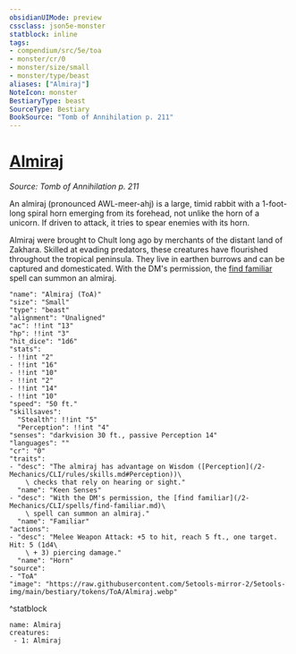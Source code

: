 ```yaml
---
obsidianUIMode: preview
cssclass: json5e-monster
statblock: inline
tags:
- compendium/src/5e/toa
- monster/cr/0
- monster/size/small
- monster/type/beast
aliases: ["Almiraj"]
NoteIcon: monster
BestiaryType: beast
SourceType: Bestiary
BookSource: "Tomb of Annihilation p. 211"
---
```

# [Almiraj](2-Mechanics/CLI/bestiary/beast/almiraj-toa.md)
*Source: Tomb of Annihilation p. 211*  

An almiraj (pronounced AWL-meer-ahj) is a large, timid rabbit with a 1-foot-long spiral horn emerging from its forehead, not unlike the horn of a unicorn. If driven to attack, it tries to spear enemies with its horn.

Almiraj were brought to Chult long ago by merchants of the distant land of Zakhara. Skilled at evading predators, these creatures have flourished throughout the tropical peninsula. They live in earthen burrows and can be captured and domesticated. With the DM's permission, the [find familiar](/2-Mechanics/CLI/spells/find-familiar.md) spell can summon an almiraj.

```statblock
"name": "Almiraj (ToA)"
"size": "Small"
"type": "beast"
"alignment": "Unaligned"
"ac": !!int "13"
"hp": !!int "3"
"hit_dice": "1d6"
"stats":
- !!int "2"
- !!int "16"
- !!int "10"
- !!int "2"
- !!int "14"
- !!int "10"
"speed": "50 ft."
"skillsaves":
  "Stealth": !!int "5"
  "Perception": !!int "4"
"senses": "darkvision 30 ft., passive Perception 14"
"languages": ""
"cr": "0"
"traits":
- "desc": "The almiraj has advantage on Wisdom ([Perception](/2-Mechanics/CLI/rules/skills.md#Perception))\
    \ checks that rely on hearing or sight."
  "name": "Keen Senses"
- "desc": "With the DM's permission, the [find familiar](/2-Mechanics/CLI/spells/find-familiar.md)\
    \ spell can summon an almiraj."
  "name": "Familiar"
"actions":
- "desc": "Melee Weapon Attack: +5 to hit, reach 5 ft., one target. Hit: 5 (1d4\
    \ + 3) piercing damage."
  "name": "Horn"
"source":
- "ToA"
"image": "https://raw.githubusercontent.com/5etools-mirror-2/5etools-img/main/bestiary/tokens/ToA/Almiraj.webp"
```
^statblock

```encounter-table
name: Almiraj
creatures:
 - 1: Almiraj
```
